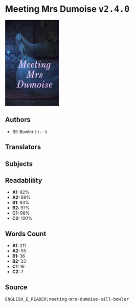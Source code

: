 # Meeting Mrs Dumoise <kbd>v2.4.0</kbd>

![](./cover.medium.jpg "")

## Authors


 - Bill Bowler <small>(-1 - -1)</small>

## Translators



## Subjects



## Readablility


 - **A1:** 82%
 - **A2:** 89%
 - **B1:** 93%
 - **B2:** 97%
 - **C1:** 98%
 - **C2:** 100%

## Words Count


 - **A1:** 211
 - **A2:** 55
 - **B1:** 36
 - **B2:** 33
 - **C1:** 16
 - **C2:** 7

## Source


<kbd>ENGLISH_E_READER:meeting-mrs-dumoise-bill-bowler</kbd>

